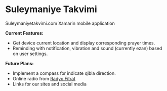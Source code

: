 # Suleymaniye Takvimi
Suleymaniyetakvimi.com Xamarin mobile application

**Current Features:**
* Get device current location and display corresponding prayer times.
* Reminding with notification, vibration and sound (currently ezan) based on user settings.

**Future Plans:**
* Implement a compass for indicate qibla direction.
* Online radio from [Radyo Fitrat](www.radyofitrat.com)
* Links for our sites and social media
